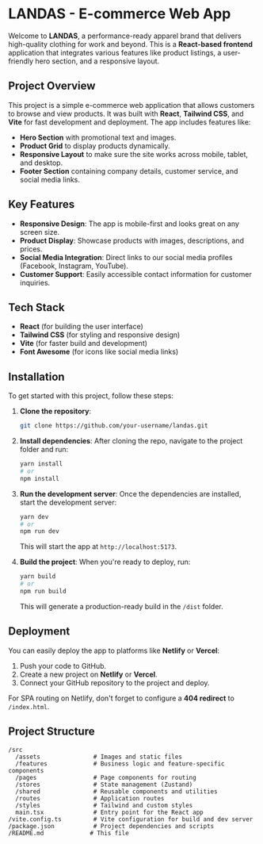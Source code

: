 # LANDAS - E-commerce Web App

Welcome to **LANDAS**, a performance-ready apparel brand that delivers high-quality clothing for work and beyond. This is a **React-based frontend** application that integrates various features like product listings, a user-friendly hero section, and a responsive layout.

## Project Overview

This project is a simple e-commerce web application that allows customers to browse and view products. It was built with **React**, **Tailwind CSS**, and **Vite** for fast development and deployment. The app includes features like:

* **Hero Section** with promotional text and images.
* **Product Grid** to display products dynamically.
* **Responsive Layout** to make sure the site works across mobile, tablet, and desktop.
* **Footer Section** containing company details, customer service, and social media links.

## Key Features

* **Responsive Design**: The app is mobile-first and looks great on any screen size.
* **Product Display**: Showcase products with images, descriptions, and prices.
* **Social Media Integration**: Direct links to our social media profiles (Facebook, Instagram, YouTube).
* **Customer Support**: Easily accessible contact information for customer inquiries.

## Tech Stack

* **React** (for building the user interface)
* **Tailwind CSS** (for styling and responsive design)
* **Vite** (for faster build and development)
* **Font Awesome** (for icons like social media links)

## Installation

To get started with this project, follow these steps:

1. **Clone the repository**:

   ```bash
   git clone https://github.com/your-username/landas.git
   ```

2. **Install dependencies**:
   After cloning the repo, navigate to the project folder and run:

   ```bash
   yarn install
   # or
   npm install
   ```

3. **Run the development server**:
   Once the dependencies are installed, start the development server:

   ```bash
   yarn dev
   # or
   npm run dev
   ```

   This will start the app at `http://localhost:5173`.

4. **Build the project**:
   When you're ready to deploy, run:

   ```bash
   yarn build
   # or
   npm run build
   ```

   This will generate a production-ready build in the `/dist` folder.

## Deployment

You can easily deploy the app to platforms like **Netlify** or **Vercel**:

1. Push your code to GitHub.
2. Create a new project on **Netlify** or **Vercel**.
3. Connect your GitHub repository to the project and deploy.

For SPA routing on Netlify, don't forget to configure a **404 redirect** to `/index.html`.

## Project Structure

```
/src
  /assets               # Images and static files
  /features             # Business logic and feature-specific components
  /pages                # Page components for routing
  /stores               # State management (Zustand)
  /shared               # Reusable components and utilities
  /routes               # Application routes
  /styles               # Tailwind and custom styles
  main.tsx              # Entry point for the React app
/vite.config.ts         # Vite configuration for build and dev server
/package.json           # Project dependencies and scripts
/README.md             # This file
```